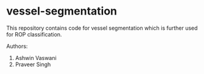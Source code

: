 # vessel-segmentation

This repository contains code for vessel segmentation which is further used for ROP classification.

Authors:
1. Ashwin Vaswani
2. Praveer Singh
